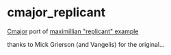 # cmajor_replicant

[Cmajor](https://cmajor.dev) port of [maximillian "replicant" example](https://github.com/micknoise/Maximilian/blob/master/cpp/commandline/maximilian_examples/16.Replicant/main.cpp)

thanks to Mick Grierson (and Vangelis) for the original...  


